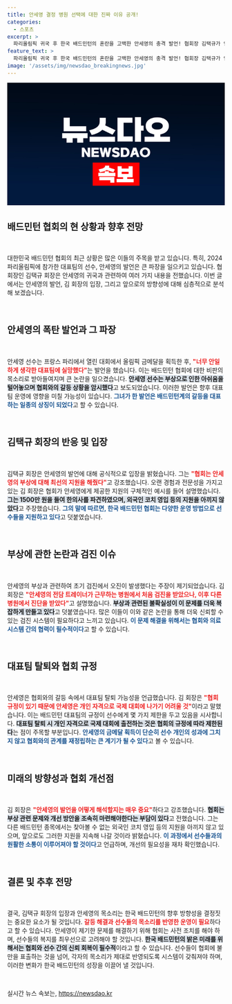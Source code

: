 ```yaml
---
title: 안세영 결정 병원 선택에 대한 진짜 이유 공개!
categories:
  - 스포츠
excerpt: >
  파리올림픽 귀국 후 한국 배드민턴의 혼란을 고백한 안세영의 충격 발언! 협회장 김택규가 입장 밝혀. “지원을 아끼지 않았다”는 그의 말은 과연 진실일까? 배드민턴의 미래는 어디로 가는 걸까?
feature_text: >
  파리올림픽 귀국 후 한국 배드민턴의 혼란을 고백한 안세영의 충격 발언! 협회장 김택규가 입장 밝혀. “지원을 아끼지 않았다”는 그의 말은 과연 진실일까? 배드민턴의 미래는 어디로 가는 걸까?
image: '/assets/img/newsdao_breakingnews.jpg'
---
```


<p><img src="/assets/img/newsdao_breakingnews.jpg" alt="firstkoreanews 속보" /></p>

<h2 data-ke-size="size26">배드민턴 협회의 현 상황과 향후 전망</h2>

<p data-ke-size="size16">&nbsp;</p>

<p>대한민국 배드민턴 협회의 최근 상황은 많은 이들의 주목을 받고 있습니다. 특히, 2024 파리올림픽에 참가한 대표팀의 선수, 안세영의 발언은 큰 파장을 일으키고 있습니다. 협회장인 김택규 회장은 안세영의 귀국과 관련하여 여러 가지 내용을 전했습니다. 이번 글에서는 안세영의 발언, 김 회장의 입장, 그리고 앞으로의 방향성에 대해 심층적으로 분석해 보겠습니다.</p>

<p data-ke-size="size16">&nbsp;</p>

<h2 data-ke-size="size26">안세영의 폭탄 발언과 그 파장</h2>

<p data-ke-size="size16">&nbsp;</p>

<p>안세영 선수는 프랑스 파리에서 열린 대회에서 올림픽 금메달을 획득한 후, <b><span style="color: #ee2323;">"너무 안일하게 생각한 대표팀에 실망했다"</span></b>는 발언을 했습니다. 이는 배드민턴 협회에 대한 비판의 목소리로 받아들여지며 큰 논란을 일으켰습니다. <b><span style="background-color: #21538527;">안세영 선수는 부상으로 인한 아쉬움을 털어놓으며 협회와의 갈등 상황을 암시했다</span></b>고 보도되었습니다. 이러한 발언은 향후 대표팀 운영에 영향을 미칠 가능성이 있습니다. <b><span style="color: #1a5490;">그녀가 한 발언은 배드민턴계의 갈등을 대표하는 일종의 상징이 되었다</span></b>고 할 수 있습니다.</p>

<p data-ke-size="size16">&nbsp;</p>

<h2 data-ke-size="size26">김택규 회장의 반응 및 입장</h2>

<p data-ke-size="size16">&nbsp;</p>

<p>김택규 회장은 안세영의 발언에 대해 공식적으로 입장을 밝혔습니다. 그는 <b><span style="color: #ee2323;">"협회는 안세영의 부상에 대해 최선의 지원을 해줬다"</span></b>고 강조했습니다. 오랜 경험과 전문성을 가지고 있는 김 회장은 협회가 안세영에게 제공한 지원의 구체적인 예시를 들어 설명했습니다. <b><span style="background-color: #21538527;">그는 1500만 원을 들여 한의사를 파견하였으며, 외국인 코치 영입 등의 지원을 아끼지 않았다</span></b>고 주장했습니다. <b><span style="color: #1a5490;">그의 말에 따르면, 한국 배드민턴 협회는 다양한 운영 방법으로 선수들을 지원하고 있다</span></b>고 덧붙였습니다.</p>

<p data-ke-size="size16">&nbsp;</p>

<h2 data-ke-size="size26">부상에 관한 논란과 검진 이슈</h2>

<p data-ke-size="size16">&nbsp;</p>

<p>안세영의 부상과 관련하여 초기 검진에서 오진이 발생했다는 주장이 제기되었습니다. 김 회장은 <b><span style="color: #ee2323;">"안세영의 전담 트레이너가 근무하는 병원에서 처음 검진을 받았으나, 이후 다른 병원에서 진단을 받았다"</span></b>고 설명했습니다. <b><span style="background-color: #21538527;">부상과 관련된 불확실성이 이 문제를 더욱 복잡하게 만들고 있다</span></b>고 덧붙였습니다. 많은 이들이 이와 같은 논란을 통해 더욱 신뢰할 수 있는 검진 시스템이 필요하다고 느끼고 있습니다. <b><span style="color: #1a5490;">이 문제 해결을 위해서는 협회와 의료 시스템 간의 협력이 필수적이다</span></b>고 할 수 있습니다.</p>

<p data-ke-size="size16">&nbsp;</p>

<h2 data-ke-size="size26">대표팀 탈퇴와 협회 규정</h2>

<p data-ke-size="size16">&nbsp;</p>

<p>안세영은 협회와의 갈등 속에서 대표팀 탈퇴 가능성을 언급했습니다. 김 회장은 <b><span style="color: #ee2323;">"협회 규정이 있기 때문에 안세영은 개인 자격으로 국제 대회에 나가기 어려울 것"</span></b>이라고 말했습니다. 이는 배드민턴 대표팀의 규정이 선수에게 몇 가지 제한을 두고 있음을 시사합니다. <b><span style="background-color: #21538527;">대표팀 탈퇴 시 개인 자격으로 국제 대회에 출전하는 것은 협회의 규정에 따라 제한된다</span></b>는 점이 주목할 부분입니다. <b><span style="color: #1a5490;">안세영의 금메달 획득이 단순히 선수 개인의 성과에 그치지 않고 협회와의 관계를 재정립하는 큰 계기가 될 수 있다</span></b>고 볼 수 있습니다.</p>

<p data-ke-size="size16">&nbsp;</p>

<h2 data-ke-size="size26">미래의 방향성과 협회 개선점</h2>

<p data-ke-size="size16">&nbsp;</p>

<p>김 회장은 <b><span style="color: #ee2323;">"안세영의 발언을 어떻게 해석할지는 매우 중요"</span></b>하다고 강조했습니다. <b><span style="background-color: #21538527;">협회는 부상 관련 문제와 개선 방안을 조속히 마련해야한다는 부담이 있다</span></b>고 전했습니다. 그는 다른 배드민턴 종목에서는 찾아볼 수 없는 외국인 코치 영입 등의 지원을 아끼지 않고 있으며, 앞으로도 그러한 지원을 지속해 나갈 것이라 밝혔습니다. <b><span style="color: #1a5490;">이 과정에서 선수들과의 원활한 소통이 이루어져야 할 것이다</span></b>고 언급하며, 개선의 필요성을 재차 확인했습니다.</p>

<p data-ke-size="size16">&nbsp;</p>

<h2 data-ke-size="size26">결론 및 추후 전망</h2>

<p data-ke-size="size16">&nbsp;</p>

<p>결국, 김택규 회장의 입장과 안세영의 목소리는 한국 배드민턴의 향후 방향성을 결정짓는 중요한 요소가 될 것입니다. <b><span style="color: #ee2323;">갈등 해결과 선수들의 목소리를 반영한 운영이 필요</span></b>하다고 할 수 있습니다. 안세영이 제기한 문제를 해결하기 위해 협회는 사전 조치를 해야 하며, 선수들의 복지를 최우선으로 고려해야 할 것입니다. <b><span style="background-color: #21538527;">한국 배드민턴의 밝은 미래를 위해서는 협회와 선수 간의 신뢰 회복이 필수적</span></b>이라고 할 수 있습니다. 선수들이 협회에 불만을 표출하는 것을 넘어, 각자의 목소리가 제대로 반영되도록 시스템이 갖춰져야 하며, 이러한 변화가 한국 배드민턴의 성장을 이끌어 낼 것입니다.</p>

<p data-ke-size="size16">&nbsp;</p>
실시간 뉴스 속보는, <a href="https://newsdao.kr" rel="dofollow">https://newsdao.kr</a>


